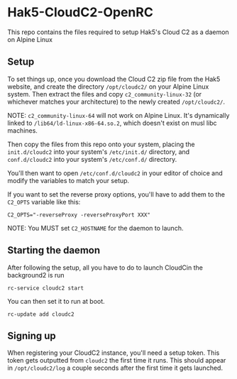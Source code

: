 # Hak5-CloudC2-OpenRC

This repo contains the files required to setup Hak5's Cloud C2 as a
daemon on Alpine Linux

## Setup

To set things up, once you download the Cloud C2 zip file from the
Hak5 website, and create the directory `/opt/cloudc2/` on your Alpine
Linux system. Then extract the files and copy `c2_community-linux-32`
(or whichever matches your architecture) to the newly created
`/opt/cloudc2/`.

NOTE: `c2_community-linux-64` will not work on Alpine Linux. It's
dynamically linked to `/lib64/ld-linux-x86-64.so.2`, which doesn't
exist on musl libc machines.

Then copy the files from this repo onto your system, placing the
`init.d/cloudc2` into your system's `/etc/init.d/` directory, and
`conf.d/cloudc2` into your system's `/etc/conf.d/` directory.

You'll then want to open `/etc/conf.d/cloudc2` in your editor of
choice and modify the variables to match your setup.

If you want to set the reverse proxy options, you'll have to add them
to the `C2_OPTS` variable like this:

```
C2_OPTS="-reverseProxy -reverseProxyPort XXX"
```

NOTE: You MUST set `C2_HOSTNAME` for the daemon to launch.

## Starting the daemon

After following the setup, all you have to do to launch CloudCin the
background2 is run

```
rc-service cloudc2 start
```

You can then set it to run at boot.

```
rc-update add cloudc2
```

## Signing up

When registering your CloudC2 instance, you'll need a setup
token. This token gets outputted from `cloudc2` the first time it
runs. This should appear in `/opt/cloudc2/log` a couple seconds after
the first time it gets launched.
